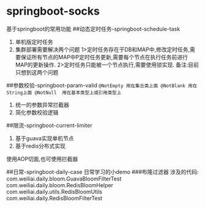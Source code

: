 # springboot-socks
基于springboot的常用功能
##动态定时任务-springboot-schedule-task
1. 单机版定时任务
2. 集群部署需要解决两个问题 
    1>定时任务存在于DB和MAP中,修改定时任务,需要保证所有节点的MAP中P定时任务更新,需要每个节点在执行任务前进行MAP的更新操作.
    2>定时任务只能被一个节点执行,需要使用锁实现.
备注:目前只想到这两个问题

##参数校验-springboot-param-valid
`
@NotEmpty 用在集合类上面
@NotBlank 用在String上面
@NotNull  用在基本类型上或引用类型上
`
1. 统一的参数异常拦截器
2. 简化参数校验逻辑

##限流-springboot-current-limiter
1. 基于guava实现单机节点
2. 基于redis分布式实现

使用AOP切面,也可使用拦截器

##日常-springboot-daily-case
日常学习的小demo
###布隆过滤器
涉及的代码:
com.weiliai.daily.bloom.GuavaBloomFilterTest
com.weiliai.daily.bloom.RedisBloomHelper
com.weiliai.daily.utils.RedisBloomUtils
com.weiliai.daily.RedisBloomFilterTest
